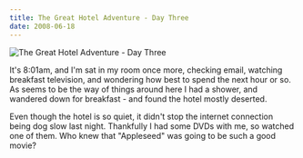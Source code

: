 ```yaml
---
title: The Great Hotel Adventure - Day Three
date: 2008-06-18
---
```


![The Great Hotel Adventure - Day Three](https://source.unsplash.com/_nRpqIBM40Q/1600x900)

It's 8:01am, and I'm sat in my room once more, checking email, watching breakfast television, and wondering how best to spend the next hour or so. As seems to be the way of things around here I had a shower, and wandered down for breakfast - and found the hotel mostly deserted.

Even though the hotel is so quiet, it didn't stop the internet connection being dog slow last night. Thankfully I had some DVDs with me, so watched one of them. Who knew that "Appleseed" was going to be such a good movie?